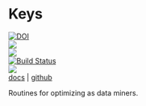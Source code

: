 # Keys


<a href="https://doi.org/10.5281/zenodo.4491207"><img src="https://zenodo.org/badge/DOI/10.5281/zenodo.4491207.svg" alt="DOI"></a>  
![](https://img.shields.io/badge/language-lua,bash-blue)     
![](https://img.shields.io/badge/purpose-ai%20,%20se-blueviolet)     
[![Build Status](https://travis-ci.org/timm/keys.svg?branch=main)](https://travis-ci.org/timm/keys)  
[![](https://img.shields.io/badge/license-mit-lightgrey)](http://github.com/timm/keys/blob/main/LICENSE.md)     
[docs](http://menzies.us/keys.html) | [github](http://github.com/timm/keys/README.md) 

Routines for optimizing as data miners.
